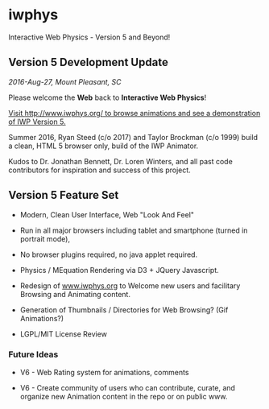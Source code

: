 # iwphys
Interactive Web Physics - Version 5 and Beyond!

## Version 5 Development Update

_2016-Aug-27, Mount Pleasant, SC_

Please welcome the **Web** back to **Interactive Web Physics**!

[Visit http://www.iwphys.org/ to browse animations and see a demonstration of IWP Version 5.](http://www.iwphys.org/)  


Summer 2016, Ryan Steed (c/o 2017) and Taylor Brockman (c/o 1999) build a clean, HTML 5 browser only, build of the IWP Animator.

Kudos to Dr. Jonathan Bennett, Dr. Loren Winters, and all past code contributors for inspiration and success of this project.


## Version 5 Feature Set

- Modern, Clean User Interface, Web "Look And Feel"

- Run in all major browsers including tablet and smartphone (turned in portrait mode),

- No browser plugins required, no java applet required.

- Physics / MEquation Rendering via D3 + JQuery Javascript.

- Redesign of www.iwphys.org to Welcome new users and facilitary Browsing and Animating content.

- Generation of Thumbnails / Directories for Web Browsing? (Gif Animations?)

- LGPL/MIT License Review

### Future Ideas

- V6 - Web Rating system for animations, comments

- V6 - Create community of users who can contribute, curate, and organize new Animation content in the repo or on public www.



